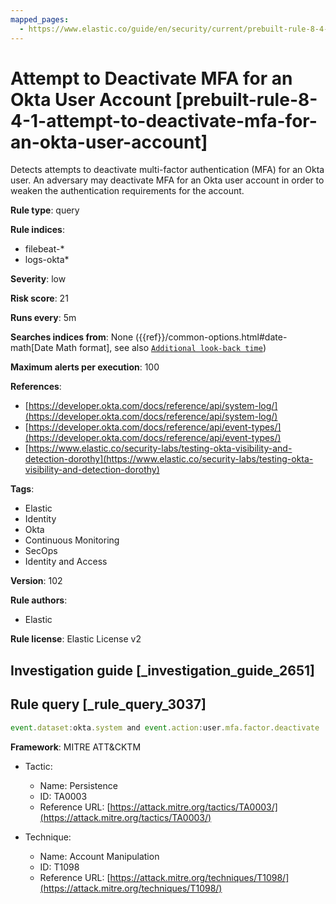 ```yaml
---
mapped_pages:
  - https://www.elastic.co/guide/en/security/current/prebuilt-rule-8-4-1-attempt-to-deactivate-mfa-for-an-okta-user-account.html
---
```


# Attempt to Deactivate MFA for an Okta User Account [prebuilt-rule-8-4-1-attempt-to-deactivate-mfa-for-an-okta-user-account]

Detects attempts to deactivate multi-factor authentication (MFA) for an Okta user. An adversary may deactivate MFA for an Okta user account in order to weaken the authentication requirements for the account.

**Rule type**: query

**Rule indices**:

* filebeat-*
* logs-okta*

**Severity**: low

**Risk score**: 21

**Runs every**: 5m

**Searches indices from**: None ({{ref}}/common-options.html#date-math[Date Math format], see also [`Additional look-back time`](docs-content://solutions/security/detect-and-alert/create-detection-rule.md#rule-schedule))

**Maximum alerts per execution**: 100

**References**:

* [https://developer.okta.com/docs/reference/api/system-log/](https://developer.okta.com/docs/reference/api/system-log/)
* [https://developer.okta.com/docs/reference/api/event-types/](https://developer.okta.com/docs/reference/api/event-types/)
* [https://www.elastic.co/security-labs/testing-okta-visibility-and-detection-dorothy](https://www.elastic.co/security-labs/testing-okta-visibility-and-detection-dorothy)

**Tags**:

* Elastic
* Identity
* Okta
* Continuous Monitoring
* SecOps
* Identity and Access

**Version**: 102

**Rule authors**:

* Elastic

**Rule license**: Elastic License v2

## Investigation guide [_investigation_guide_2651]



## Rule query [_rule_query_3037]

```js
event.dataset:okta.system and event.action:user.mfa.factor.deactivate
```

**Framework**: MITRE ATT&CKTM

* Tactic:

    * Name: Persistence
    * ID: TA0003
    * Reference URL: [https://attack.mitre.org/tactics/TA0003/](https://attack.mitre.org/tactics/TA0003/)

* Technique:

    * Name: Account Manipulation
    * ID: T1098
    * Reference URL: [https://attack.mitre.org/techniques/T1098/](https://attack.mitre.org/techniques/T1098/)



